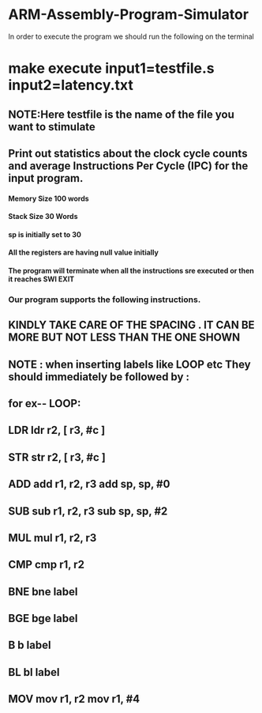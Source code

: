 # ARM-Assembly-Program-Simulator

In order to execute the program we should run the following on the terminal 
# make execute input1=testfile.s input2=latency.txt

## NOTE:Here testfile is the name of the file you want to stimulate
## Print out statistics about the clock cycle counts and average Instructions Per Cycle (IPC) for the input program.
#### Memory Size 100 words
#### Stack Size 30 Words
#### sp is initially set to 30
#### All the registers are having null value initially

#### The program will terminate when all the instructions sre executed or then it reaches SWI EXIT

### Our program supports the following instructions.
## KINDLY TAKE CARE OF THE SPACING . IT CAN BE MORE BUT NOT LESS THAN THE ONE SHOWN
## NOTE : when inserting labels like LOOP etc They should immediately be followed by :
## for ex--   LOOP: 

## LDR   ldr r2, [ r3, #c ]
## STR   str r2, [ r3, #c ]
## ADD   add r1, r2, r3  add sp, sp, #0
## SUB   sub r1, r2, r3  sub sp, sp, #2
## MUL   mul r1, r2, r3
## CMP   cmp r1, r2
## BNE   bne label
## BGE   bge label    
## B     b label
## BL    bl label
## MOV   mov r1, r2       mov r1, #4
 
